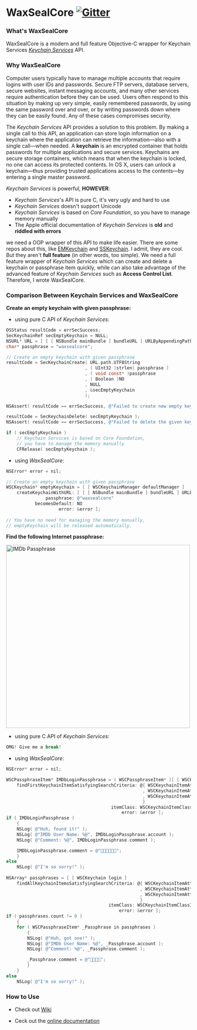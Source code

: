 WaxSealCore [![Gitter](https://badges.gitter.im/Join%20Chat.svg)](https://gitter.im/TongG/WaxSealCore?utm_source=badge&utm_medium=badge&utm_campaign=pr-badge&utm_content=badge)
===========

### What's WaxSealCore

WaxSealCore is a modern and full feature Objective-C wrapper for Keychain Services [*Keychain Services*](https://developer.apple.com/library/mac/documentation/Security/Reference/keychainservices/index.html) API.

### Why WaxSealCore

Computer users typically have to manage multiple accounts that require logins with user IDs and passwords. Secure FTP servers, database servers, secure websites, instant messaging accounts, and many other services require authentication before they can be used. Users often respond to this situation by making up very simple, easily remembered passwords, by using the same password over and over, or by writing passwords down where they can be easily found. Any of these cases compromises security.

The *Keychain Services* API provides a solution to this problem. By making a single call to this API, an application can store login information on a keychain where the application can retrieve the information—also with a single call—when needed. A **keychain** is an encrypted container that holds passwords for multiple applications and secure services. Keychains are secure storage containers, which means that when the keychain is locked, no one can access its protected contents. In OS X, users can unlock a keychain—thus providing trusted applications access to the contents—by entering a single master password.

*Keychain Services* is powerful, **HOWEVER**:

 * *Keychain Services*'s API is pure C, it's very ugly and hard to use
 * *Keychain Services* doesn't support Unicode
 * *Keychain Services* is based on *Core Foundation*, so you have to manage memory manually
 * The Apple official documentation of *Keychain Services* is **old** and **riddled with errors**

we need a OOP wrapper of this API to make life easier. There are some repos about this, like [EMKeychain](https://github.com/irons/EMKeychain) and [SSKeychain](https://github.com/soffes/sskeychain). I admit, they are cool. But they aren't **full feature** (in other words, too simple). We need a full feature wrapper of *Keychain Services* which can create and delete a keychain or passphrase item quickly, while can also take advantage of the advanced feature of *Keychain Services* such as **Access Control List**. Therefore, I wrote WaxSealCore.

### Comparison Between Keychain Services and WaxSealCore

**Create an empty keychain with given passphrase:**

* using pure C API of *Keychain Services*:

```objective-c
OSStatus resultCode = errSecSuccess;
SecKeychainRef secEmptyKeychain = NULL;
NSURL* URL = [ [ [ NSBundle mainBundle ] bundleURL ] URLByAppendingPathComponent: @"EmptyKeychainForWiki.keychain" ];
char* passphrase = "waxsealcore";

// Create an empty keychain with given passphrase
resultCode = SecKeychainCreate( URL.path.UTF8String
                              , ( UInt32 )strlen( passphrase )
                              , ( void const* )passphrase
                              , ( Boolean )NO
                              , NULL
                              , &secEmptyKeychain
                              );

NSAssert( resultCode == errSecSuccess, @"Failed to create new empty keychain" );

resultCode = SecKeychainDelete( secEmptyKeychain );
NSAssert( resultCode == errSecSuccess, @"Failed to delete the given keychain" );

if ( secEmptyKeychain )
    // Keychain Services is based on Core Foundation,
    // you have to manage the memory manually
    CFRelease( secEmptyKeychain );
```

* using *WaxSealCore*:

```objective-c
NSError* error = nil;

// Create an empty keychain with given passphrase
WSCKeychain* emptyKeychain = [ [ WSCKeychainManager defaultManager ]
    createKeychainWithURL: [ [ [ NSBundle mainBundle ] bundleURL ] URLByAppendingPathComponent: @"EmptyKeychainForWiki.keychain" ]
               passphrase: @"waxsealcore"
           becomesDefault: NO
                    error: &error ];
                           
// You have no need for managing the memory manually,
// emptyKeychain will be released automatically.
```

**Find the following Internet passphrase:**

<img src="http://i.imgbox.com/eeiU5Ymr.png" title="IMDb Passphrase" border="0" height="498" width="501" />

* using pure C API of *Keychain Services*:

```objective-c
OMG! Give me a break!
```

* using *WaxSealCore*:

```objective-c
NSError* error = nil;

WSCPassphraseItem* IMDbLoginPassphrase = ( WSCPassphraseItem* )[ [ WSCKeychain login ]
    findFirstKeychainItemSatisfyingSearchCriteria: @{ WSCKeychainItemAttributeLabel : @"secure.imdb.com"
                                                    , WSCKeychainItemAttributeProtocol : WSCInternetProtocolCocoaValue( WSCInternetProtocolTypeHTTPS )
                                                    , WSCKeychainItemAttributeComment : @"👺👹👺👹"
                                                    }
                                        itemClass: WSCKeychainItemClassInternetPassphraseItem
                                            error: &error ];
if ( IMDbLoginPassphrase )
    {
    NSLog( @"Huh, found it!" );
    NSLog( @"IMDb User Name: %@", IMDbLoginPassphrase.account );
    NSLog( @"Comment: %@", IMDbLoginPassphrase.comment );

    IMDbLoginPassphrase.comment = @"👿👿👿👿👿👿";
    }
else
    NSLog( @"I'm so sorry!" );
    
NSArray* passphrases = [ [ WSCKeychain login ]
    findAllKeychainItemsSatisfyingSearchCriteria: @{ WSCKeychainItemAttributeLabel : @"secure.imdb.com"
                                                   , WSCKeychainItemAttributeProtocol : WSCInternetProtocolCocoaValue( WSCInternetProtocolTypeHTTPS )
                                                   , WSCKeychainItemAttributeComment : @"👿👿👿👿👿👿"
                                                   }
                                       itemClass: WSCKeychainItemClassInternetPassphraseItem
                                           error: &error ];
if ( passphrases.count != 0 )
    {
    for ( WSCPassphraseItem* _Passphrase in passphrases )
        {
        NSLog( @"Huh, got one!" );
        NSLog( @"IMDb User Name: %@", _Passphrase.account );
        NSLog( @"Comment: %@", _Passphrase.comment );

        _Passphrase.comment = @"👺👹👺👹";
        }
    }
else
    NSLog( @"I'm so sorry!" );
```

### How to Use

* Check out [Wiki](https://github.com/TongG/WaxSealCore/wiki)

* Ceck out the [online documentation](https://tongg.github.io/WaxSealCore-Doc/)